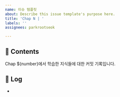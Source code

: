 ```yaml
---
name: 이슈 템플릿
about: Describe this issue template's purpose here.
title: 'Chap N | '
labels: ''
assignees: parkrootseok

---
```


## 📝  Contents
Chap ${number}에서 학습한 지식들에 대한 커밋 기록입니다.

## 👣  Log
- 
